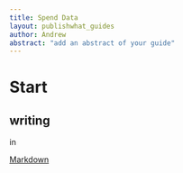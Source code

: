 ```yaml
---
title: Spend Data
layout: publishwhat_guides
author: Andrew
abstract: "add an abstract of your guide"
---
```


# Start
## writing 

in 

[Markdown](http://en.wikipedia.org/wiki/Markdown)